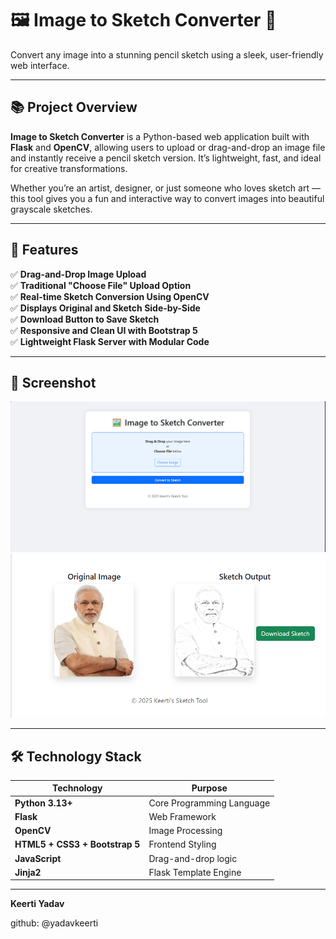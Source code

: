 # 🖼️ Image to Sketch Converter 🎨  
Convert any image into a stunning pencil sketch using a sleek, user-friendly web interface.

---

## 📚 Project Overview

**Image to Sketch Converter** is a Python-based web application built with **Flask** and **OpenCV**, allowing users to upload or drag-and-drop an image file and instantly receive a pencil sketch version. It’s lightweight, fast, and ideal for creative transformations.

Whether you’re an artist, designer, or just someone who loves sketch art — this tool gives you a fun and interactive way to convert images into beautiful grayscale sketches.

---

## 🚀 Features

✅ **Drag-and-Drop Image Upload**  
✅ **Traditional "Choose File" Upload Option**  
✅ **Real-time Sketch Conversion Using OpenCV**  
✅ **Displays Original and Sketch Side-by-Side**  
✅ **Download Button to Save Sketch**  
✅ **Responsive and Clean UI with Bootstrap 5**  
✅ **Lightweight Flask Server with Modular Code**  

---


## 📸 Screenshot


![Demo Screenshot](static/ss1.png)
![Demo Screenshot](static/ss2.png)

---

## 🛠️ Technology Stack

| Technology | Purpose |
|------------|---------|
| **Python 3.13+** | Core Programming Language |
| **Flask** | Web Framework |
| **OpenCV** | Image Processing |
| **HTML5 + CSS3 + Bootstrap 5** | Frontend Styling |
| **JavaScript** | Drag-and-drop logic |
| **Jinja2** | Flask Template Engine |

---
**Keerti Yadav**

github: @yadavkeerti


